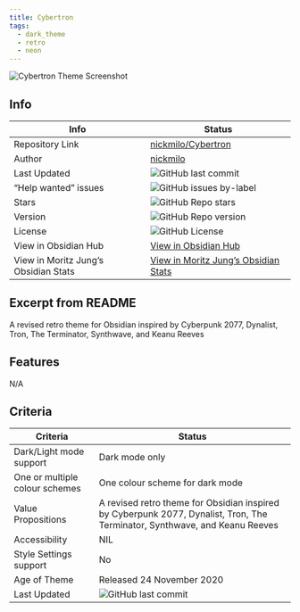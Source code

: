 ```yaml
---
title: Cybertron
tags:
  - dark_theme
  - retro
  - neon
---
```


![Cybertron Theme Screenshot](https://raw.githubusercontent.com/nickmilo/Cybertron/refs/heads/master/Cybertron.png)

## Info

| Info                                 | Status                                                                                                                                               |
| ------------------------------------ | ---------------------------------------------------------------------------------------------------------------------------------------------------- |
| Repository Link                      | [nickmilo/Cybertron](https://github.com/nickmilo/Cybertron)                                                                                          |
| Author                               | [nickmilo](https://github.com/nickmilo)                                                                                                              |
| Last Updated                         | ![GitHub last commit](https://img.shields.io/github/last-commit/nickmilo/Cybertron?color=573E7A&label=last%20update&logo=github&style=for-the-badge) |
| “Help wanted” issues                 | ![GitHub issues by-label](https://img.shields.io/github/issues/nickmilo/Cybertron/help%20wanted?color=573E7A&logo=github&style=for-the-badge)        |
| Stars                                | ![GitHub Repo stars](https://img.shields.io/github/stars/nickmilo/Cybertron?color=573E7A&logo=github&style=for-the-badge)                            |
| Version                              | ![GitHub Repo version](https://img.shields.io/github/v/release/nickmilo/Cybertron?color=573E7A&logo=github&style=for-the-badge&=semver)              |
| License                              | ![GitHub License](https://img.shields.io/github/license/nickmilo/Cybertron?style=for-the-badge)                                                      |
| View in Obsidian Hub                 | [View in Obsidian Hub](https://publish.obsidian.md/hub/02+-+Community+Expansions/02.05+All+Community+Expansions/Themes/Cybertron)                    |
| View in Moritz Jung’s Obsidian Stats | [View in Moritz Jung’s Obsidian Stats](https://www.moritzjung.dev/obsidian-stats/themes/cybertron/)                                                  |

## Excerpt from README

A revised retro theme for Obsidian inspired by Cyberpunk 2077, Dynalist, Tron, The Terminator, Synthwave, and Keanu Reeves

## Features

N/A

## Criteria

| Criteria                       | Status                                                                                                                                               |
| ------------------------------ | ---------------------------------------------------------------------------------------------------------------------------------------------------- |
| Dark/Light mode support        | Dark mode only                                                                                                                                       |
| One or multiple colour schemes | One colour scheme for dark mode                                                                                                                      |
| Value Propositions             | A revised retro theme for Obsidian inspired by Cyberpunk 2077, Dynalist, Tron, The Terminator, Synthwave, and Keanu Reeves                           |
| Accessibility                  | NIL                                                                                                                                                  |
| Style Settings support         | No                                                                                                                                                   |
| Age of Theme                   | Released 24 November 2020                                                                                                                            |
| Last Updated                   | ![GitHub last commit](https://img.shields.io/github/last-commit/nickmilo/Cybertron?color=573E7A&label=last%20update&logo=github&style=for-the-badge) |
